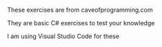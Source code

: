 These exercises are from caveofprogramming.com

They are basic C# exercises to test your knowledge

I am using Visual Studio Code for these